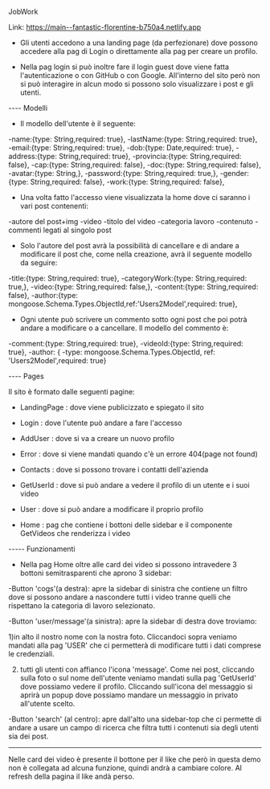 JobWork

Link: https://main--fantastic-florentine-b750a4.netlify.app

* Gli utenti accedono a una landing page (da perfezionare) dove possono accedere alla pag di Login o direttamente alla pag per creare un profilo.

* Nella pag login si può inoltre fare il login guest dove viene fatta l'autenticazione o con GitHub o con Google. All'interno del sito però non si può interagire in alcun modo si possono solo visualizzare i post e gli utenti.


---- Modelli

* Il modello dell'utente è il seguente:

-name:{type: String,required: true},
-lastName:{type: String,required: true},
-email:{type: String,required: true},
-dob:{type: Date,required: true},
-address:{type: String,required: true},
-provincia:{type: String,required: false},
-cap:{type: String,required: false},
-doc:{type: String,required: false},
-avatar:{type: String,},
-password:{type: String,required: true,},
-gender:{type: String,required: false},
-work:{type: String,required: false},

* Una volta fatto l'accesso viene visualizzata la home dove ci saranno i vari post contenenti:

-autore del post+img 
-video
-titolo del video
-categoria lavoro
-contenuto 
-commenti legati al singolo post

* Solo l'autore del post avrà la possibilità di cancellare e di andare a modificare il post che, come nella creazione, avrà il seguente modello da seguire:

-title:{type: String,required: true},
-categoryWork:{type: String,required: true,},
-video:{type: String,required: false,},
-content:{type: String,required: false}, 
-author:{type: mongoose.Schema.Types.ObjectId,ref:'Users2Model',required: true},

* Ogni utente può scrivere un commento sotto ogni post che poi potrà andare a modificare o a cancellare. Il modello del commento è:

-comment:{type: String,required: true},
-videoId:{type: String,required: true},
-author: { 
-type: mongoose.Schema.Types.ObjectId, ref: 'Users2Model',required: true}

---- Pages

Il sito è formato dalle seguenti pagine:

* LandingPage : dove viene publicizzato e spiegato il sito 

* Login : dove l'utente può andare a fare l'accesso 

* AddUser : dove si va a creare un nuovo profilo

* Error : dove si viene mandati quando c'è un errore 404(page not found)

* Contacts : dove si possono trovare i contatti dell'azienda

* GetUserId : dove si può andare a vedere il profilo di un utente e i suoi video

* User : dove si può andare a modificare il proprio profilo

* Home : pag che contiene i bottoni delle sidebar e il componente GetVideos che renderizza i video 

----- Funzionamenti

* Nella pag Home oltre alle card dei video si possono intravedere 3 bottoni semitrasparenti che aprono 3 sidebar:

 -Button 'cogs'(a destra): apre la sidebar di sinistra che contiene un filtro dove si possono andare a nascondere tutti i video tranne quelli che rispettano la categoria di lavoro selezionato.

 -Button 'user/message'(a sinistra): apre la sidebar di destra dove troviamo:

  1)in alto il nostro nome con la nostra foto. Cliccandoci sopra veniamo mandati alla pag 'USER' che ci permetterà di modificare tutti i dati comprese le credenziali.

  2) tutti gli utenti con affianco l'icona 'message'.
  Come nei post, cliccando sulla foto o sul nome dell'utente veniamo mandati sulla pag 'GetUserId' dove possiamo vedere il profilo. Cliccando sull'icona del messaggio si aprirà un popup dove possiamo mandare un messaggio in privato all'utente scelto.

  -Button 'search' (al centro): apre dall'alto una sidebar-top che ci permette di andare a usare un campo di ricerca che filtra tutti i contenuti sia degli utenti sia dei post.

-----

Nelle card dei video è presente il bottone per il like che però in questa demo non è collegata ad alcuna funzione, quindi andrà a cambiare colore. Al refresh della pagina il like andà perso. 


    

